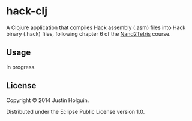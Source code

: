 # hack-clj

A Clojure application that compiles Hack assembly (.asm) files into Hack
binary (.hack) files, following chapter 6 of the [Nand2Tetris](http://www.nand2tetris.org)
course.

## Usage

In progress.

## License

Copyright © 2014 Justin Holguin.

Distributed under the Eclipse Public License version 1.0.
